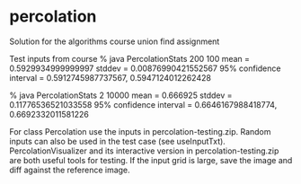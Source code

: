 # percolation
Solution for the algorithms course union find assignment

Test inputs from course
% java PercolationStats 200 100
mean                    = 0.5929934999999997
stddev                  = 0.00876990421552567
95% confidence interval = 0.5912745987737567, 0.5947124012262428

% java PercolationStats 2 10000
mean                    = 0.666925
stddev                  = 0.11776536521033558
95% confidence interval = 0.6646167988418774, 0.6692332011581226

For class Percolation use the inputs in percolation-testing.zip.
Random inputs can also be used in the test case (see useInputTxt).
PercolationVisualizer and its interactive version in percolation-testing.zip
are both useful tools for testing. If the input grid is large, save the image and
diff against the reference image.

